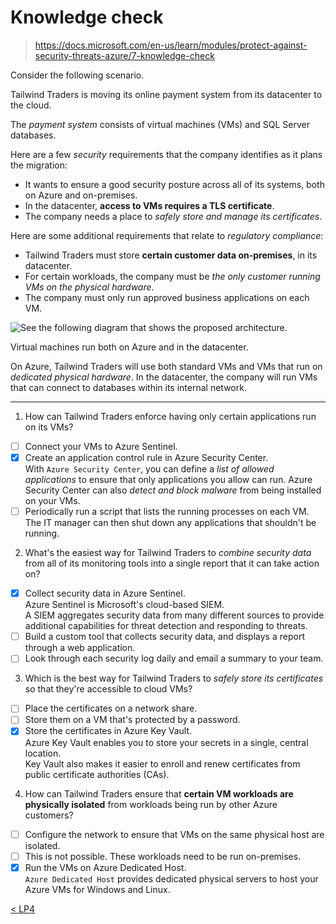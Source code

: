 # Knowledge check

> https://docs.microsoft.com/en-us/learn/modules/protect-against-security-threats-azure/7-knowledge-check

Consider the following scenario.

Tailwind Traders is moving its online payment system from its datacenter to the cloud.

The *payment system* consists of virtual machines (VMs) and SQL Server databases.

Here are a few _security_ requirements that the company identifies as it plans the migration:

- It wants to ensure a good security posture across all of its systems, both on Azure and on-premises.
- In the datacenter, **access to VMs requires a TLS certificate**.
- The company needs a place to _safely store and manage its certificates_.

Here are some additional requirements that relate to _regulatory compliance_:

- Tailwind Traders must store **certain customer data on-premises**, in its datacenter.
- For certain workloads, the company must be _the only customer running VMs on the physical hardware_.
- The company must only run approved business applications on each VM.

![See the following diagram that shows the proposed architecture.](https://docs.microsoft.com/en-us/learn/azure-fundamentals/protect-against-security-threats-azure/media/7-architecture-dca029ba.png)

Virtual machines run both on Azure and in the datacenter.

On Azure, Tailwind Traders will use both standard VMs and VMs that run on _dedicated physical hardware_. In the datacenter, the company will run VMs that can connect to databases within its internal network.

---

1. How can Tailwind Traders enforce having only certain applications run on its VMs?
- [ ] Connect your VMs to Azure Sentinel.
- [X] Create an application control rule in Azure Security Center. \
With `Azure Security Center`, you can define a _list of allowed applications_ to ensure that only applications you allow can run.
Azure Security Center can also *detect and block malware* from being installed on your VMs.
- [ ] Periodically run a script that lists the running processes on each VM. \
The IT manager can then shut down any applications that shouldn't be running.

2. What's the easiest way for Tailwind Traders to _combine security data_ from all of its monitoring tools into a single report that it can take action on?
- [X] Collect security data in Azure Sentinel. \
  Azure Sentinel is Microsoft's cloud-based SIEM. \
  A SIEM aggregates security data from many different sources to provide additional capabilities for threat detection and responding to threats.
- [ ] Build a custom tool that collects security data, and displays a report through a web application.
- [ ] Look through each security log daily and email a summary to your team.

3. Which is the best way for Tailwind Traders to _safely store its certificates_ so that they're accessible to cloud VMs?
- [ ] Place the certificates on a network share.
- [ ] Store them on a VM that's protected by a password.
- [X] Store the certificates in Azure Key Vault. \
Azure Key Vault enables you to store your secrets in a single, central location. \
Key Vault also makes it easier to enroll and renew certificates from public certificate authorities (CAs).

4. How can Tailwind Traders ensure that **certain VM workloads are physically isolated** from workloads being run by other Azure customers?
- [ ] Configure the network to ensure that VMs on the same physical host are isolated.
- [ ] This is not possible. These workloads need to be run on-premises.
- [X] Run the VMs on Azure Dedicated Host. \
`Azure Dedicated Host` provides dedicated physical servers to host your Azure VMs for Windows and Linux.

[< LP4](4-lp-az-900.md)

